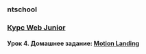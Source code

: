 ### ntschool
### [Курс Web Junior](https://www.youtube.com/playlist?list=PLplUVF5VxDlSUpKa0pZqzgWYxdREM9nO0)

#### Урок 4. Домашнее задание: [Motion Landing](https://youtu.be/i4p8KO8e2Po?list=PLplUVF5VxDlSUpKa0pZqzgWYxdREM9nO0&t=6297)
